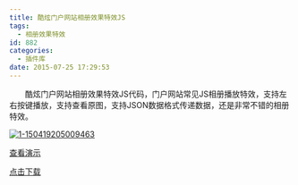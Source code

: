 ```yaml
---
title: 酷炫门户网站相册效果特效JS
tags:
  - 相册效果特效
id: 882
categories:
  - 插件库
date: 2015-07-25 17:29:53
---
```


&emsp;&emsp;酷炫门户网站相册效果特效JS代码，门户网站常见JS相册播放特效，支持左右按键播放，支持查看原图，支持JSON数据格式传递数据，还是非常不错的相册特效。

[![1-150419205009463](http://www.npm8.com/wp-content/uploads/2015/07/1-150419205009463.png)](http://www.npm8.com/wp-content/uploads/2015/07/1-150419205009463.png)

[查看演示](http://demo.grycheng.com/case/photos/)

[点击下载](http://www.npm8.com/wp-content/uploads/2015/07/photos.zip)

&nbsp;
